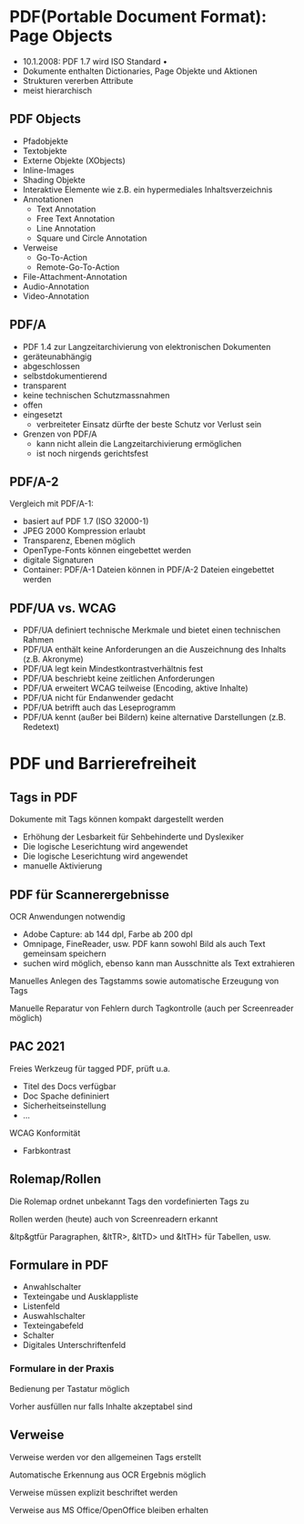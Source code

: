 # PDF(Portable Document Format): Page Objects
- 10.1.2008: PDF 1.7 wird ISO Standard •
- Dokumente enthalten Dictionaries, Page Objekte und Aktionen
- Strukturen vererben Attribute 
- meist hierarchisch
## PDF Objects
- Pfadobjekte
- Textobjekte
- Externe Objekte (XObjects)
- Inline-Images
- Shading Objekte
- Interaktive Elemente wie z.B. ein hypermediales Inhaltsverzeichnis
- Annotationen
	- Text Annotation
	- Free Text Annotation
	- Line Annotation
	- Square und Circle Annotation
- Verweise
	- Go-To-Action
	- Remote-Go-To-Action
- File-Attachment-Annotation
- Audio-Annotation
- Video-Annotation
## PDF/A
- PDF 1.4 zur Langzeitarchivierung von elektronischen Dokumenten
- geräteunabhängig
- abgeschlossen
- selbstdokumentierend
- transparent
- keine technischen Schutzmassnahmen
- offen
- eingesetzt
	- verbreiteter Einsatz dürfte der beste Schutz vor Verlust sein
- Grenzen von PDF/A
	- kann nicht allein die Langzeitarchivierung ermöglichen
	- ist noch nirgends gerichtsfest
## PDF/A-2
Vergleich mit PDF/A-1:
- basiert auf PDF 1.7 (ISO 32000-1)
- JPEG 2000 Kompression erlaubt
- Transparenz, Ebenen möglich
- OpenType-Fonts können eingebettet werden
- digitale Signaturen
- Container: PDF/A-1 Dateien können in PDF/A-2 Dateien eingebettet werden
## PDF/UA vs. WCAG
- PDF/UA definiert technische Merkmale und bietet einen technischen Rahmen
- PDF/UA enthält keine Anforderungen an die Auszeichnung des Inhalts (z.B. Akronyme)
- PDF/UA legt kein Mindestkontrastverhältnis fest
- PDF/UA beschriebt keine zeitlichen Anforderungen
- PDF/UA erweitert WCAG teilweise (Encoding, aktive Inhalte)
- PDF/UA nicht für Endanwender gedacht
- PDF/UA betrifft auch das Leseprogramm
- PDF/UA kennt (außer bei Bildern) keine alternative Darstellungen (z.B. Redetext)
# PDF und Barrierefreiheit
## Tags in PDF
Dokumente mit Tags können kompakt dargestellt werden
 - Erhöhung der Lesbarkeit für Sehbehinderte und Dyslexiker
- Die logische Leserichtung wird angewendet
- Die logische Leserichtung wird angewendet
- manuelle Aktivierung
## PDF für Scannerergebnisse
OCR Anwendungen notwendig
- Adobe Capture: ab 144 dpI, Farbe ab 200 dpI
- Omnipage, FineReader, usw.
PDF kann sowohl Bild als auch Text gemeinsam speichern
- suchen wird möglich, ebenso kann man Ausschnitte als Text extrahieren

Manuelles Anlegen des Tagstamms sowie automatische Erzeugung von Tags

Manuelle Reparatur von Fehlern durch Tagkontrolle (auch per Screenreader möglich)
## PAC 2021
Freies Werkzeug für tagged PDF, prüft u.a.
- Titel des Docs verfügbar
- Doc Spache defininiert
- Sicherheitseinstellung
- ...

WCAG Konformität
- Farbkontrast
## Rolemap/Rollen

Die Rolemap ordnet unbekannt Tags den vordefinierten Tags zu

Rollen werden (heute) auch von Screenreadern erkannt

&ltp&gtfür Paragraphen, &ltTR>, &ltTD> und &ltTH> für Tabellen, usw.
## Formulare in PDF
- Anwahlschalter
- Texteingabe und Ausklappliste
- Listenfeld
- Auswahlschalter
- Texteingabefeld
- Schalter
- Digitales Unterschriftenfeld

### Formulare in der Praxis
Bedienung per Tastatur möglich

Vorher ausfüllen nur falls Inhalte akzeptabel sind
## Verweise
Verweise werden vor den allgemeinen Tags erstellt

Automatische Erkennung aus OCR Ergebnis möglich

Verweise müssen explizit beschriftet werden

Verweise aus MS Office/OpenOffice bleiben erhalten
